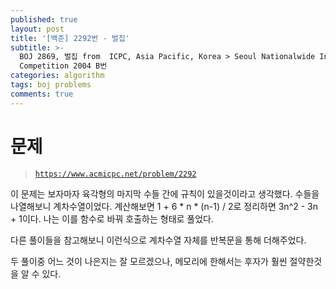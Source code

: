 ```yaml
---
published: true
layout: post
title: '[백준] 2292번 - 벌집'
subtitle: >-
  BOJ 2869, 벌집 from  ICPC, Asia Pacific, Korea > Seoul Nationalwide Internet
  Competition 2004 B번
categories: algorithm
tags: boj problems
comments: true
---
```

# 문제
> [`https://www.acmicpc.net/problem/2292`](https://www.acmicpc.net/problem/2292)

이 문제는 보자마자 육각형의 마지막 수들 간에 규칙이 있을것이라고 생각했다.
수들을 나열해보니 계차수열이었다. 계산해보면 1 + 6 * n * (n-1) / 2로 정리하면 3n^2 - 3n + 1이다.
나는 이를 함수로 바꿔 호출하는 형태로 풀었다.

다른 풀이들을 참고해보니 이런식으로 계차수열 자체를 반복문을 통해 더해주었다.
<script src="https://gist.github.com/sundongkim-dev/892f0e59543a506b3aaea20665ada75b.js"></script>

두 풀이중 어느 것이 나은지는 잘 모르겠으나, 메모리에 한해서는 후자가 훨씬 절약한것을 알 수 있다.

